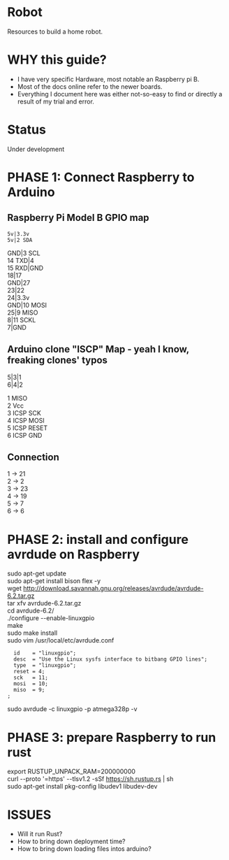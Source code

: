 # Robot

Resources to build a home robot.


# WHY this guide?
- I have very specific Hardware, most notable an <old> Raspberry pi B.  
- Most of the docs online refer to the newer boards.  
- Everything I document here was either not-so-easy to find or directly a result of my trial and error.  

# Status

Under development

# PHASE 1: Connect Raspberry to Arduino
## Raspberry Pi Model B GPIO map

    5v|3.3v  
    5v|2 SDA  
   GND|3 SCL  
14 TXD|4  
15 RXD|GND  
    18|17  
   GND|27  
    23|22  
    24|3.3v  
   GND|10 MOSI  
    25|9 MISO  
     8|11 SCKL  
     7|GND  

## Arduino clone "ISCP" Map - yeah I know, freaking clones' typos

5|3|1  
6|4|2  
  
1 MISO  
2 Vcc  
3 ICSP SCK  
4 ICSP MOSI  
5 ICSP RESET  
6 ICSP GND  

## Connection
1 -> 21  
2 -> 2  
3 -> 23  
4 -> 19  
5 -> 7  
6 -> 6  

# PHASE 2: install and configure avrdude on Raspberry
sudo apt-get update  
sudo apt-get install bison flex -y  
wget http://download.savannah.gnu.org/releases/avrdude/avrdude-6.2.tar.gz  
tar xfv avrdude-6.2.tar.gz  
cd avrdude-6.2/  
./configure --enable-linuxgpio  
make  
sudo make install  
sudo vim /usr/local/etc/avrdude.conf  
  
```programmer  
  id    = "linuxgpio";  
  desc  = "Use the Linux sysfs interface to bitbang GPIO lines";  
  type  = "linuxgpio";  
  reset = 4;  
  sck   = 11;  
  mosi  = 10;  
  miso  = 9;  
;  
```
  
sudo avrdude -c linuxgpio -p atmega328p -v  

# PHASE 3: prepare Raspberry to run rust
export RUSTUP_UNPACK_RAM=200000000  
curl --proto '=https' --tlsv1.2 -sSf https://sh.rustup.rs | sh  
sudo apt-get install pkg-config libudev1 libudev-dev

# ISSUES
- Will it run Rust?
- How to bring down deployment time?
- How to bring down loading files intos arduino?

